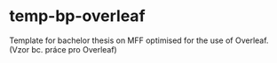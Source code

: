 # temp-bp-overleaf
Template for bachelor thesis on MFF optimised for the use of Overleaf. (Vzor bc. práce pro Overleaf)
